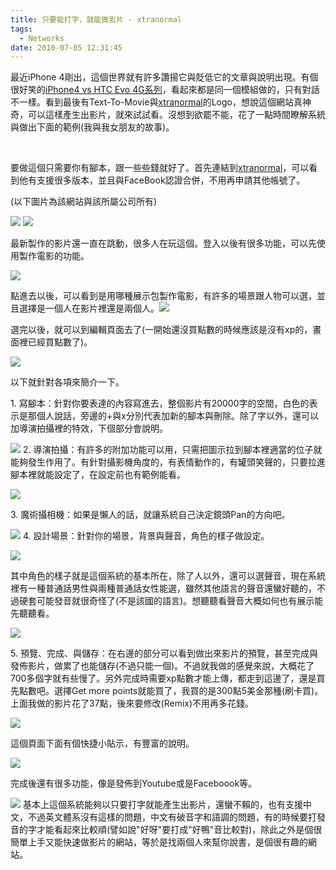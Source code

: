 ```yaml
---
title: 只要能打字，就能做影片 - xtranormal
tags:
  - Networks
date: 2010-07-05 12:31:45
---
```


最近iPhone 4剛出，這個世界就有許多讚揚它與貶低它的文章與說明出現。有個很好笑的[iPhone4 vs HTC Evo 4G系列](http://www.youtube.com/watch?v=uw_Zc24q2pA)，看起來都是同一個模組做的，只有對話不一樣。看到最後有Text-To-Movie與[xtranormal](http://www.xtranormal.com)的Logo，想說這個網站真神奇，可以這樣產生出影片，就來試試看。沒想到欲罷不能，花了一點時間瞭解系統與做出下面的範例(我與我女朋友的故事)。

<object height="385" width="480" data="http://www.youtube.com/v/17LmrcnidCI&amp;hl=zh_TW&amp;fs=1?rel=0" type="application/x-shockwave-flash">
<param name="allowFullScreen" value="true" />
<param name="allowscriptaccess" value="always" />
<param name="src" value="http://www.youtube.com/v/17LmrcnidCI&amp;hl=zh_TW&amp;fs=1?rel=0" />
</object>
&nbsp;

要做這個只需要你有腳本，跟一些些錢就好了。首先連結到[xtranormal](http://www.xtranormal.com)，可以看到他有支援很多版本，並且與FaceBook認證合併，不用再申請其他帳號了。

(以下圖片為該網站與該所屬公司所有)

![](http://e.blog.xuite.net/e/2/3/2/11844378/blog_1638788/txt/35685945/0.png)
![](http://e.blog.xuite.net/e/2/3/2/11844378/blog_1638788/txt/35685945/1.png)

最新製作的影片還一直在跳動，很多人在玩這個。登入以後有很多功能，可以先使用製作電影的功能。

![](http://e.blog.xuite.net/e/2/3/2/11844378/blog_1638788/txt/35685945/2.png)

點進去以後，可以看到是用哪種展示包製作電影，有許多的場景跟人物可以選，並且選擇是一個人在影片裡還是兩個人。![](http://e.blog.xuite.net/e/2/3/2/11844378/blog_1638788/txt/35685945/3.png)

選完以後，就可以到編輯頁面去了(一開始還沒買點數的時候應該是沒有xp的，畫面裡已經買點數了)。

![](http://e.blog.xuite.net/e/2/3/2/11844378/blog_1638788/txt/35685945/4.png)

以下就針對各項來簡介一下。

1\. 寫腳本：針對你要表達的內容寫進去，整個影片有20000字的空間，白色的表示是那個人說話，旁邊的+與x分別代表加新的腳本與刪除。除了字以外，還可以加導演拍攝裡的特效，下個部分會說明。

![](http://e.blog.xuite.net/e/2/3/2/11844378/blog_1638788/txt/35685945/5.png)
2\. 導演拍攝：有許多的附加功能可以用，只需把圖示拉到腳本裡適當的位子就能夠發生作用了。有針對攝影機角度的，有表情動作的，有罐頭笑聲的，只要拉進腳本裡就能設定了，在設定前也有範例能看。

![](http://e.blog.xuite.net/e/2/3/2/11844378/blog_1638788/txt/35685945/6.png)

3\. 魔術攝相機：如果是懶人的話，就讓系統自己決定鏡頭Pan的方向吧。

![](http://e.blog.xuite.net/e/2/3/2/11844378/blog_1638788/txt/35685945/7.png)
4\. 設計場景：針對你的場景，背景與聲音，角色的樣子做設定。

![](http://e.blog.xuite.net/e/2/3/2/11844378/blog_1638788/txt/35685945/8.png)

其中角色的樣子就是這個系統的基本所在，除了人以外，還可以選聲音，現在系統裡有一種普通話男性與兩種普通話女性能選，雖然其他語言的聲音還蠻好聽的，不過硬套可能發音就很奇怪了(不是該國的語言)。想聽聽看聲音大概如何也有展示能先聽聽看。

![](http://e.blog.xuite.net/e/2/3/2/11844378/blog_1638788/txt/35685945/9.png)

5\. 預覽、完成、與儲存：在右邊的部分可以看到做出來影片的預覽，甚至完成與發佈影片，做累了也能儲存(不過只能一個)。不過就我做的感覺來說，大概花了700多個字就有些慢了。另外完成時需要xp點數才能上傳，都走到這邊了，還是買先點數吧。選擇Get more points就能買了，我買的是300點5美金那種(刷卡買)。上面我做的影片花了37點，後來要修改(Remix)不用再多花錢。

![](http://e.blog.xuite.net/e/2/3/2/11844378/blog_1638788/txt/35685945/17.png)

這個頁面下面有個快捷小貼示，有豐富的說明。

![](http://e.blog.xuite.net/e/2/3/2/11844378/blog_1638788/txt/35685945/18.png)

完成後還有很多功能，像是發佈到Youtube或是Faceboook等。

![](http://e.blog.xuite.net/e/2/3/2/11844378/blog_1638788/txt/35685945/11.png)
基本上這個系統能夠以只要打字就能產生出影片，還蠻不賴的，也有支援中文，不過英文體系沒有這樣的問題，中文有破音字和語調的問題，有的時候要打發音的字才能看起來比較順(譬如說"好呀"要打成"好鴨"音比較對)，除此之外是個很簡單上手又能快速做影片的網站，等於是找兩個人來幫你說書，是個很有趣的網站。
